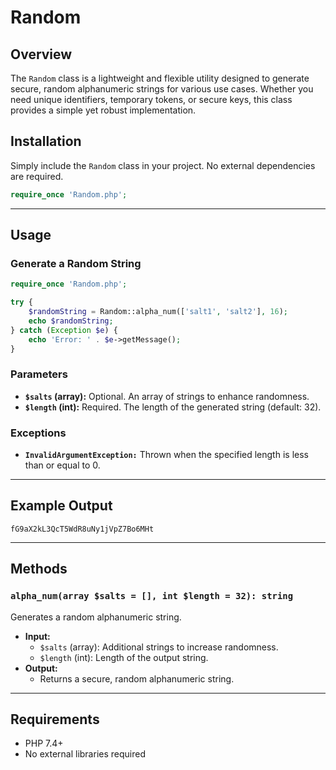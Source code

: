 # Random

## Overview

The `Random` class is a lightweight and flexible utility designed to generate secure, random alphanumeric strings for various use cases. Whether you need unique identifiers, temporary tokens, or secure keys, this class provides a simple yet robust implementation.

## Installation

Simply include the `Random` class in your project. No external dependencies are required.

```php
require_once 'Random.php';
```

---

## Usage

### Generate a Random String

```php
require_once 'Random.php';

try {
    $randomString = Random::alpha_num(['salt1', 'salt2'], 16);
    echo $randomString;
} catch (Exception $e) {
    echo 'Error: ' . $e->getMessage();
}
```

### Parameters
- **`$salts` (array):** Optional. An array of strings to enhance randomness.
- **`$length` (int):** Required. The length of the generated string (default: 32).

### Exceptions
- **`InvalidArgumentException:`** Thrown when the specified length is less than or equal to 0.

---

## Example Output

```text
fG9aX2kL3QcT5WdR8uNy1jVpZ7Bo6MHt
```

---

## Methods

### `alpha_num(array $salts = [], int $length = 32): string`
Generates a random alphanumeric string.

- **Input:**
  - `$salts` (array): Additional strings to increase randomness.
  - `$length` (int): Length of the output string.
- **Output:**
  - Returns a secure, random alphanumeric string.

---

## Requirements

- PHP 7.4+
- No external libraries required
